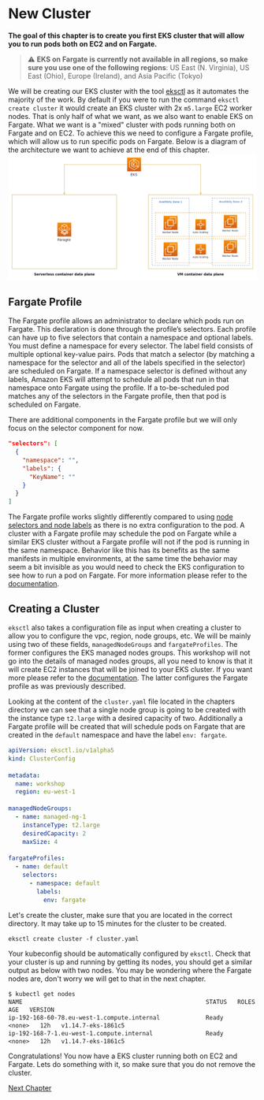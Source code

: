 # New Cluster
**The goal of this chapter is to create you first EKS cluster that will allow you to run pods both on EC2 and on Fargate.**

> :warning: **EKS on Fargate is currently not available in all regions, so make sure you use one of the following regions**: US East (N. Virginia), US East (Ohio), Europe (Ireland), and Asia Pacific (Tokyo)

We will be creating our EKS cluster with the tool [eksctl](https://eksctl.io/) as it automates the majority of the work. By default if you were to run the command `eksctl create cluster` it would create an EKS cluster with 2x `m5.large` EC2 worker nodes. That is only half of what we want, as we also want to enable EKS on Fargate. What we want is a "mixed" cluster with pods running both on Fargate and on EC2. To achieve this we need to configure a Fargate profile, which will allow us to run specific pods on Fargate. Below is a diagram of the architecture we want to achieve at the end of this chapter.
![eks fargate architecture](../assets/eks-cluster-architecture.png)

## Fargate Profile
The Fargate profile allows an administrator to declare which pods run on Fargate. This declaration is done through the profile’s selectors. Each profile can have up to five selectors that contain a namespace and optional labels. You must define a namespace for every selector. The label field consists of multiple optional key-value pairs. Pods that match a selector (by matching a namespace for the selector and all of the labels specified in the selector) are scheduled on Fargate. If a namespace selector is defined without any labels, Amazon EKS will attempt to schedule all pods that run in that namespace onto Fargate using the profile. If a to-be-scheduled pod matches any of the selectors in the Fargate profile, then that pod is scheduled on Fargate.

There are additional components in the Fargate profile but we will only focus on the selector component for now.
```json
"selectors": [
  {
    "namespace": "",
    "labels": {
      "KeyName": ""
    }
  }
]
```

The Fargate profile works slightly differently compared to using [node selectors and node labels](https://kubernetes.io/docs/concepts/configuration/assign-pod-node/) as there is no extra configuration to the pod. A cluster with a Fargate profile may schedule the pod on Fargate while a similar EKS cluster without a Fargate profile will not if the pod is running in the same namespace. Behavior like this has its benefits as the same manifests in multiple environments, at the same time the behavior may seem a bit invisible as you would need to check the EKS configuration to see how to run a pod on Fargate. For more information please refer to the [documentation](https://docs.aws.amazon.com/eks/latest/userguide/fargate-profile.html).

## Creating a Cluster
`eksctl` also takes a configuration file as input when creating a cluster to allow you to configure the vpc, region, node groups, etc. We will be mainly using two of these fields, `managedNodeGroups` and `fargateProfiles`. The former configures the EKS managed nodes groups. This workshop will not go into the details of managed nodes groups, all you need to know is that it will create EC2 instances that will be joined to your EKS cluster. If you want more please refer to the [documentation](https://docs.aws.amazon.com/eks/latest/userguide/managed-node-groups.html). The latter configures the Fargate profile as was previously described.

Looking at the content of the `cluster.yaml` file located in the chapters directory we can see that a single node group is going to be created with the instance type `t2.large` with a desired capacity of two. Additionally a Fargate profile will be created that will schedule pods on Fargate that are created in the `default` namespace and have the label `env: fargate`.
```yaml
apiVersion: eksctl.io/v1alpha5
kind: ClusterConfig

metadata:
  name: workshop
  region: eu-west-1

managedNodeGroups:
  - name: managed-ng-1
    instanceType: t2.large
    desiredCapacity: 2
    maxSize: 4

fargateProfiles:
  - name: default
    selectors:
      - namespace: default
        labels:
          env: fargate
```

Let's create the cluster, make sure that you are located in the correct directory. It may take up to 15 minutes for the cluster to be created.
```shell
eksctl create cluster -f cluster.yaml
```

Your kubeconfig should be automatically configured by `eksctl`. Check that your cluster is up and running by getting its nodes, you should get a similar output as below with two nodes. You may be wondering where the Fargate nodes are, don't worry we will get to that in the next chapter.
```shell
$ kubectl get nodes
NAME                                                    STATUS   ROLES    AGE   VERSION
ip-192-168-60-78.eu-west-1.compute.internal             Ready    <none>   12h   v1.14.7-eks-1861c5
ip-192-168-7-1.eu-west-1.compute.internal               Ready    <none>   12h   v1.14.7-eks-1861c5
```

Congratulations! You now have a EKS cluster running both on EC2 and Fargate. Lets do something with it, so make sure that you do not remove the cluster.

[Next Chapter](../2_deploy_application)
